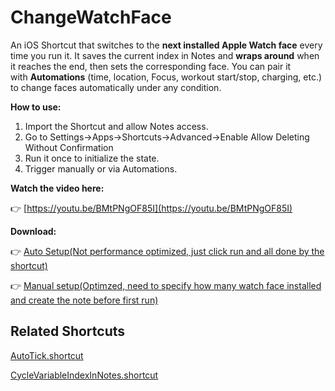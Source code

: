 # ChangeWatchFace

An iOS Shortcut that switches to the **next installed Apple Watch face** every time you run it. It saves the current index in Notes and **wraps around** when it reaches the end, then sets the corresponding face. You can pair it with **Automations** (time, location, Focus, workout start/stop, charging, etc.) to change faces automatically under any condition.

**How to use:**

1. Import the Shortcut and allow Notes access.
2. Go to Settings→Apps→Shortcuts→Advanced→Enable Allow Deleting Without Confirmation
3. Run it once to initialize the state.
4. Trigger manually or via Automations.

**Watch the video here:**

👉 [https://youtu.be/BMtPNgOF85I](https://youtu.be/BMtPNgOF85I)

**Download:**

👉 [Auto Setup(Not performance optimized, just click run and all done by the shortcut)](https://www.icloud.com/shortcuts/b0c81669230a4547a02c324f95f8fe20)

👉 [Manual setup(Optimzed, need to specify how many watch face installed and create the note before first run)](https://www.icloud.com/shortcuts/75a42e028a574a09a5041f870d2b6678)

## Related Shortcuts
[AutoTick.shortcut](https://github.com/jamie950315/AutoTick.shortcut)

[CycleVariableIndexInNotes.shortcut](https://github.com/jamie950315/CycleVariableIndexInNotes.shortcut)
